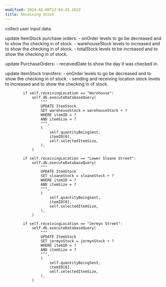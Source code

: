 ```yaml
---
modified: 2024-02-08T13:04:45.262Z
title: Receiving Stock
---
```


collect user input data.

update ItemStock purchase orders:
    - onOrder levels to go be decreased and to show the checking in of stock.
    - warehouseStock levels to increased and to show the checking in of stock.
    - totalStock levels to be increased and to show the checking in of stock.

update PurchaseOrders:
    - receivedDate to show the day it was checked in.

update ItemStock transfers:
    - onOrder levels to go be decreased and to show the checking in of stock.
    - sending and receiving location stock levels to increased and to show the checking in of stock.

            if self.receivingLocation == "Warehouse":
                self.db.executeDatabaseQuery(
                    """
                    UPDATE ItemStock 
                    SET warehouseStock = warehouseStock + ? 
                    WHERE itemID = ? 
                    AND itemSize = ? 
                    """,
                    (
                        self.quantityBeingSent,
                        itemID[0],
                        self.selectedItemSize,
                    ),
                )

            if self.receivingLocation == "Lower Sloane Street":
                self.db.executeDatabaseQuery(
                    """
                    UPDATE ItemStock 
                    SET sloaneStock = sloaneStock + ? 
                    WHERE itemID = ? 
                    AND itemSize = ? 
                    """,
                    (
                        self.quantityBeingSent,
                        itemID[0],
                        self.selectedItemSize,
                    ),
                )

            if self.receivingLocation == "Jermyn Street":
                self.db.executeDatabaseQuery(
                    """
                    UPDATE ItemStock 
                    SET jermynStock = jermynStock + ? 
                    WHERE itemID = ? 
                    AND itemSize = ? 
                    """,
                    (
                        self.quantityBeingSent,
                        itemID[0],
                        self.selectedItemSize,
                    ),
                )

